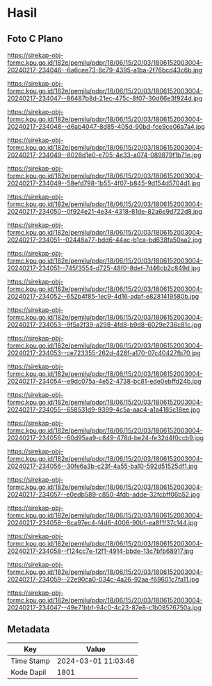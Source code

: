 # Hasil

## Foto C Plano

https://sirekap-obj-formc.kpu.go.id/182e/pemilu/pdpr/18/06/15/20/03/1806152003004-20240217-234046--6a6cee73-8c79-4395-a1ba-2f76bcd43c6b.jpg

https://sirekap-obj-formc.kpu.go.id/182e/pemilu/pdpr/18/06/15/20/03/1806152003004-20240217-234047--86487b8d-21ec-475c-8f07-30d66e3f924d.jpg

https://sirekap-obj-formc.kpu.go.id/182e/pemilu/pdpr/18/06/15/20/03/1806152003004-20240217-234048--d6ab4047-8d85-405d-90bd-fce9ce06a7a4.jpg

https://sirekap-obj-formc.kpu.go.id/182e/pemilu/pdpr/18/06/15/20/03/1806152003004-20240217-234049--8028d1e0-e705-4e33-a074-089879f1b71e.jpg

https://sirekap-obj-formc.kpu.go.id/182e/pemilu/pdpr/18/06/15/20/03/1806152003004-20240217-234049--58efd798-1b55-4f07-b845-9d154d5704d1.jpg

https://sirekap-obj-formc.kpu.go.id/182e/pemilu/pdpr/18/06/15/20/03/1806152003004-20240217-234050--0f924e21-4e34-4318-81de-82a6e9d722d8.jpg

https://sirekap-obj-formc.kpu.go.id/182e/pemilu/pdpr/18/06/15/20/03/1806152003004-20240217-234051--02448a77-bdd6-44ac-b1ca-bd638fa50aa2.jpg

https://sirekap-obj-formc.kpu.go.id/182e/pemilu/pdpr/18/06/15/20/03/1806152003004-20240217-234051--745f3554-d725-48f0-8def-7d46cb2c849d.jpg

https://sirekap-obj-formc.kpu.go.id/182e/pemilu/pdpr/18/06/15/20/03/1806152003004-20240217-234052--652b4f85-1ec9-4d16-adaf-e8281419580b.jpg

https://sirekap-obj-formc.kpu.go.id/182e/pemilu/pdpr/18/06/15/20/03/1806152003004-20240217-234053--9f5a2f39-a298-4fd8-b9d8-6029e236c81c.jpg

https://sirekap-obj-formc.kpu.go.id/182e/pemilu/pdpr/18/06/15/20/03/1806152003004-20240217-234053--ce723355-262d-428f-a170-07c40427fb70.jpg

https://sirekap-obj-formc.kpu.go.id/182e/pemilu/pdpr/18/06/15/20/03/1806152003004-20240217-234054--e9dc075a-4e52-4738-bc81-ede0ebffd24b.jpg

https://sirekap-obj-formc.kpu.go.id/182e/pemilu/pdpr/18/06/15/20/03/1806152003004-20240217-234055--658531d9-9399-4c5a-aac4-a1a4185c18ee.jpg

https://sirekap-obj-formc.kpu.go.id/182e/pemilu/pdpr/18/06/15/20/03/1806152003004-20240217-234056--60d95aa9-c849-478d-be24-fe32d4f0ccb9.jpg

https://sirekap-obj-formc.kpu.go.id/182e/pemilu/pdpr/18/06/15/20/03/1806152003004-20240217-234056--30fe6a3b-c23f-4a55-ba10-592d51525df1.jpg

https://sirekap-obj-formc.kpu.go.id/182e/pemilu/pdpr/18/06/15/20/03/1806152003004-20240217-234057--e0edb589-c850-4fdb-adde-32fcbff06b52.jpg

https://sirekap-obj-formc.kpu.go.id/182e/pemilu/pdpr/18/06/15/20/03/1806152003004-20240217-234058--8ca97ec4-f4d6-4006-90b1-ea8f1f37c144.jpg

https://sirekap-obj-formc.kpu.go.id/182e/pemilu/pdpr/18/06/15/20/03/1806152003004-20240217-234058--f124cc7e-f2f1-4914-bbde-13c7bfb68917.jpg

https://sirekap-obj-formc.kpu.go.id/182e/pemilu/pdpr/18/06/15/20/03/1806152003004-20240217-234059--22e90ca0-034c-4a26-92aa-f69601c7fa11.jpg

https://sirekap-obj-formc.kpu.go.id/182e/pemilu/pdpr/18/06/15/20/03/1806152003004-20240217-234047--49e71bbf-94c0-4c23-87e8-c1b08576750a.jpg


## Metadata

| Key        | Value               |
| ---------- | ------------------- |
| Time Stamp | 2024-03-01 11:03:46 |
| Kode Dapil | 1801                |



